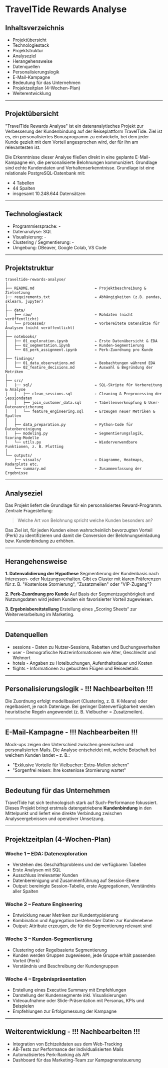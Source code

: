 # TravelTide Rewards Analyse

## Inhaltsverzeichnis

* Projektübersicht
* Technologiestack
* Projektstruktur
* Analyseziel
* Herangehensweise
* Datenquellen
* Personalisierungslogik
* E-Mail-Kampagne
* Bedeutung für das Unternehmen
* Projektzeitplan (4-Wochen-Plan)
* Weiterentwicklung

---

## Projektübersicht

"TravelTide Rewards Analyse" ist ein datenanalytisches Projekt zur Verbesserung der Kundenbindung auf der Reiseplattform TravelTide. Ziel ist es, ein personalisiertes Bonusprogramm zu entwickeln, bei dem jeder Kunde gezielt mit dem Vorteil angesprochen wird, der für ihn am relevantesten ist.

Die Erkenntnisse dieser Analyse fließen direkt in eine geplante E-Mail-Kampagne ein, die personalisierte Belohnungen kommuniziert. 
Grundlage sind echte Kundendaten und Verhaltenserkenntnisse.
Grundlage ist eine relationale PostgreSQL-Datenbank mit:

* 4 Tabellen
* 44 Spalten
* insgesamt 10.248.644 Datensätzen

---

## Technologiestack

* Programmiersprache: -
* Datenanalyse: SQL
* Visualisierung: -
* Clustering / Segmentierung: -
* Umgebung: DBeaver, Google Colab, VS Code

---

## Projektstruktur

```
traveltide-rewards-analyse/
│
├── README.md                           ← Projektbeschreibung & Zielsetzung
├── requirements.txt                    ← Abhängigkeiten (z.B. pandas, sklearn, jupyter)
│
├── data/
│   ├── raw/                            ← Rohdaten (nicht veröffentlicht)
│   └── processed/                      ← Vorbereitete Datensätze für Analysen (nicht veröffentlicht)
│
├── notebooks/
│   ├── 01_exploration.ipynb            ← Erste Datenübersicht & EDA
│   ├── 02_segmentation.ipynb           ← Kunden-Segmentierung
│   └── 03_perk_assignment.ipynb        ← Perk-Zuordnung pro Kunde
│
├── findings/
│   ├── 01_data_observations.md         ← Beobachtungen während EDA
│   └── 02_feature_decisions.md         ← Auswahl & Begründung der Metriken
│
├── src/
│   ├── sql/                            ← SQL-Skripte für Vorbereitung & Analyse
│   │   ├── clean_sessions.sql          ← Cleaning & Preprocessing der Sessiondaten
│   │   ├── join_customer_data.sql      ← Tabellenverknüpfung & User-Datenanreicherung
│   │   └── feature_engineering.sql     ← Erzeugen neuer Metriken & Spalten
│   │
│   ├── data_preparation.py             ← Python-Code für Datenbereinigung
│   ├── modeling.py                     ← Segmentierungslogik, Scoring-Modelle
│   └── utils.py                        ← Wiederverwendbare Funktionen, z. B. Plotting
│
└── outputs/
    ├── visuals/                        ← Diagramme, Heatmaps, Radarplots etc.
    └── summary.md                      ← Zusammenfassung der Ergebnisse

```

---

## Analyseziel

Das Projekt liefert die Grundlage für ein personalisiertes Reward-Programm.
Zentrale Fragestellung:

> Welche Art von Belohnung spricht welche Kunden besonders an?

Das Ziel ist, für jeden Kunden einen wahrscheinlich bevorzugten Vorteil (Perk) zu identifizieren und damit die Conversion der Belohnungseinladung bzw. Kundenbindung zu erhöhen.

---

## Herangehensweise

**1. Datenvalidierung der Hypothese**
Segmentierung der Kundenbasis nach Interessen- oder Nutzungsverhalten. Gibt es Cluster mit klaren Präferenzen für z. B. "Kostenlose Stornierung", "Zusatzmeilen" oder "VIP-Zugang"?

**2. Perk-Zuordnung pro Kunde**
Auf Basis der Segmentzugehörigkeit und Nutzungsdaten wird jedem Kunden ein favorisierter Vorteil zugewiesen.

**3. Ergebnisbereitstellung**
Erstellung eines „Scoring Sheets“ zur Weiterverarbeitung im Marketing.

---

## Datenquellen

* sessions - Daten zu Nutzer-Sessions, Rabatten und Buchungsverhalten
* user - Demografische Nutzerinformationen wie Alter, Geschlecht und Wohnort
* hotels - Angaben zu Hotelbuchungen, Aufenthaltsdauer und Kosten
* flights - Informationen zu gebuchten Flügen und Reisedetails

---

## Personalisierungslogik - !!! Nachbearbeiten !!! 

Die Zuordnung erfolgt modellbasiert (Clustering, z. B. K-Means) oder regelbasiert, je nach Datenlage. 
Bei geringer Datenverfügbarkeit werden heuristische Regeln angewendet (z. B. Vielbucher = Zusatzmeilen).

---

## E-Mail-Kampagne - !!! Nachbearbeiten !!! 

Mock-ups zeigen den Unterschied zwischen generischen und personalisierten Mails. 
Die Analyse entscheidet mit, welche Botschaft bei welchem Kunden landet – z. B.:

* "Exklusive Vorteile für Vielbucher: Extra-Meilen sichern"
* "Sorgenfrei reisen: Ihre kostenlose Stornierung wartet"

---

## Bedeutung für das Unternehmen

TravelTide hat sich technologisch stark auf Such-Performance fokussiert. 
Dieses Projekt bringt erstmals datengetriebene **Kundenbindung** in den Mittelpunkt und liefert eine direkte Verbindung zwischen Analyseergebnissen und operativer Umsetzung.

---

## Projektzeitplan (4-Wochen-Plan)

### Woche 1 – EDA: Datenexploration

* Verstehen des Geschäftsproblems und der verfügbaren Tabellen
* Erste Analysen mit SQL
* Ausschluss irrelevanter Kunden 
* Datenbereinigung und Zusammenführung auf Session-Ebene
* Output: bereinigte Session-Tabelle, erste Aggregationen, Verständnis aller Spalten

### Woche 2 – Feature Engineering

* Entwicklung neuer Metriken zur Kundentypisierung
* Kombination und Aggregation bestehender Daten zur Kundenebene
* Output: Attribute erzeugen, die für die Segmentierung relevant sind

### Woche 3 – Kunden-Segmentierung

* Clustering oder Regelbasierte Segmentierung
* Kunden werden Gruppen zugewiesen, jede Gruppe erhält passenden Vorteil (Perk)
* Verständnis und Beschreibung der Kundengruppen

### Woche 4 – Ergebnispräsentation

* Erstellung eines Executive Summary mit Empfehlungen
* Darstellung der Kundensegmente inkl. Visualisierungen
* Videoaufnahme oder Slide-Präsentation mit Personas, KPIs und Beispielen
* Empfehlungen zur Erfolgsmessung der Kampagne

---

## Weiterentwicklung - !!! Nachbearbeiten !!! 

* Integration von Echtzeitdaten aus dem Web-Tracking
* AB-Tests zur Performance der individualisierten Mails
* Automatisiertes Perk-Ranking als API
* Dashboard für das Marketing-Team zur Kampagnensteuerung

